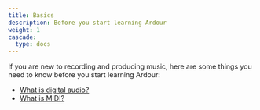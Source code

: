 ```yaml
---
title: Basics
description: Before you start learning Ardour
weight: 1
cascade:
  type: docs
---
```


If you are new to recording and producing music, here are some things you need to know before you start learning Ardour:

- [What is digital audio?](/basics/audio)
- [What is MIDI?](/basics/midi)
